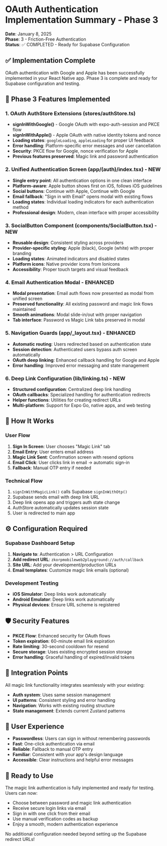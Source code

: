 # OAuth Authentication Implementation Summary - Phase 3
**Date**: January 8, 2025  
**Phase**: 3 - Friction-Free Authentication  
**Status**: ✅ COMPLETED - Ready for Supabase Configuration

## ✅ Implementation Complete

OAuth authentication with Google and Apple has been successfully implemented in your React Native app. Phase 3 is complete and ready for Supabase configuration and testing.

## 🚀 Phase 3 Features Implemented

### 1. OAuth AuthStore Extensions (stores/authStore.ts)
- **signInWithGoogle()** - Google OAuth with expo-auth-session and PKCE flow
- **signInWithApple()** - Apple OAuth with native identity tokens and nonce
- **Loading states**: `googleLoading`, `appleLoading` for proper UI feedback
- **Error handling**: Platform-specific error messages and user cancellation
- **Security**: PKCE flow for Google, nonce verification for Apple
- **Previous features preserved**: Magic link and password authentication

### 2. Unified Authentication Screen (app/(auth)/index.tsx) - NEW
- **Single entry point**: All authentication options in one clean interface
- **Platform-aware**: Apple button shows first on iOS, follows iOS guidelines
- **Social buttons**: Continue with Apple, Continue with Google
- **Email fallback**: "Sign in with Email" opens modal with existing flows
- **Loading states**: Individual loading indicators for each authentication method
- **Professional design**: Modern, clean interface with proper accessibility

### 3. SocialButton Component (components/SocialButton.tsx) - NEW
- **Reusable design**: Consistent styling across providers
- **Provider-specific styling**: Apple (black), Google (white) with proper branding
- **Loading states**: Animated indicators and disabled states
- **Platform icons**: Native provider icons from Ionicons
- **Accessibility**: Proper touch targets and visual feedback

### 4. Email Authentication Modal - ENHANCED
- **Modal presentation**: Email auth flows now presented as modal from unified screen
- **Preserved functionality**: All existing password and magic link flows maintained
- **Smooth animations**: Modal slide-in/out with proper navigation
- **Tab interface**: Password vs Magic Link tabs preserved in modal

### 5. Navigation Guards (app/_layout.tsx) - ENHANCED
- **Automatic routing**: Users redirected based on authentication state
- **Session detection**: Authenticated users bypass auth screen automatically
- **OAuth deep linking**: Enhanced callback handling for Google and Apple
- **Error handling**: Improved error messaging and state management

### 6. Deep Link Configuration (lib/linking.ts) - NEW
- **Structured configuration**: Centralized deep link handling
- **OAuth callbacks**: Specialized handling for authentication redirects
- **Helper functions**: Utilities for creating redirect URLs
- **Multi-platform**: Support for Expo Go, native apps, and web testing

## 🔧 How It Works

### User Flow
1. **Sign In Screen**: User chooses "Magic Link" tab
2. **Email Entry**: User enters email address
3. **Magic Link Sent**: Confirmation screen with resend options
4. **Email Click**: User clicks link in email → automatic sign-in
5. **Fallback**: Manual OTP entry if needed

### Technical Flow
1. `signInWithMagicLink()` calls Supabase `signInWithOtp()`
2. Supabase sends email with deep link URL
3. Deep link opens app and triggers auth state change
4. AuthStore automatically updates session state
5. User is redirected to main app

## ⚙️ Configuration Required

### Supabase Dashboard Setup
1. **Navigate to**: Authentication > URL Configuration
2. **Add redirect URL**: `zkorpmobileweb2playground://auth/callback`
3. **Site URL**: Add your development/production URLs
4. **Email templates**: Customize magic link emails (optional)

### Development Testing
- **iOS Simulator**: Deep links work automatically
- **Android Emulator**: Deep links work automatically  
- **Physical devices**: Ensure URL scheme is registered

## 🛡️ Security Features
- **PKCE Flow**: Enhanced security for OAuth flows
- **Token expiration**: 60-minute email link expiration
- **Rate limiting**: 30-second cooldown for resend
- **Secure storage**: Uses existing encrypted session storage
- **Error handling**: Graceful handling of expired/invalid tokens

## 🎯 Integration Points
All magic link functionality integrates seamlessly with your existing:
- **Auth system**: Uses same session management
- **UI patterns**: Consistent styling and error handling
- **Navigation**: Works with existing routing structure
- **State management**: Extends current Zustand patterns

## 📱 User Experience
- **Passwordless**: Users can sign in without remembering passwords
- **Fast**: One-click authentication via email
- **Reliable**: Fallback to manual OTP entry
- **Familiar**: Consistent with your app's design language
- **Accessible**: Clear instructions and helpful error messages

## 🚀 Ready to Use
The magic link authentication is fully implemented and ready for testing. Users can now:
- Choose between password and magic link authentication
- Receive secure login links via email
- Sign in with one click from their email
- Use manual verification codes as backup
- Enjoy a smooth, modern authentication experience

No additional configuration needed beyond setting up the Supabase redirect URLs!